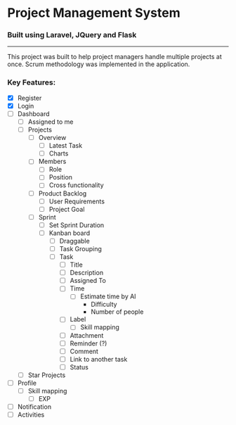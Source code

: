 # Project Management System

### Built using Laravel, JQuery and Flask

---

This project was built to help project managers handle multiple projects at once. Scrum methodology was implemented in the application.

### Key Features:

-   [x] Register
-   [x] Login
-   [ ] Dashboard
    -   [ ] Assigned to me
    -   [ ] Projects
        -   [ ] Overview
            -   [ ] Latest Task
            -   [ ] Charts
        -   [ ] Members
            -   [ ] Role
            -   [ ] Position
            -   [ ] Cross functionality
        -   [ ] Product Backlog
            -   [ ] User Requirements
            -   [ ] Project Goal
        -   [ ] Sprint
            -   [ ] Set Sprint Duration
            -   [ ] Kanban board
                -   [ ] Draggable
                -   [ ] Task Grouping
                -   [ ] Task
                    -   [ ] Title
                    -   [ ] Description
                    -   [ ] Assigned To
                    -   [ ] Time
                        -   [ ] Estimate time by AI
                            -   Difficulty
                            -   Number of people
                    -   [ ] Label
                        -   [ ] Skill mapping
                    -   [ ] Attachment
                    -   [ ] Reminder (?)
                    -   [ ] Comment
                    -   [ ] Link to another task
                    -   [ ] Status
    -   [ ] Star Projects
-   [ ] Profile
    -   [ ] Skill mapping
        -   [ ] EXP
-   [ ] Notification
-   [ ] Activities
